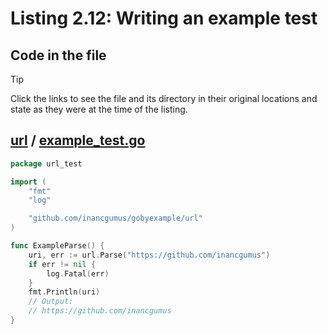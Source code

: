 # Listing 2.12: Writing an example test

## Code in the file

> [!TIP]
> Click the links to see the file and its directory in their original locations and state as they were at the time of the listing.

## [url](https://github.com/inancgumus/gobyexample/blob/23fa05b0807250c18506c451eb6a522f7d23ffae/url) / [example_test.go](https://github.com/inancgumus/gobyexample/blob/23fa05b0807250c18506c451eb6a522f7d23ffae/url/example_test.go)

```go
package url_test

import (
	"fmt"
	"log"

	"github.com/inancgumus/gobyexample/url"
)

func ExampleParse() {
	uri, err := url.Parse("https://github.com/inancgumus")
	if err != nil {
		log.Fatal(err)
	}
	fmt.Println(uri)
	// Output:
	// https://github.com/inancgumus
}
```

